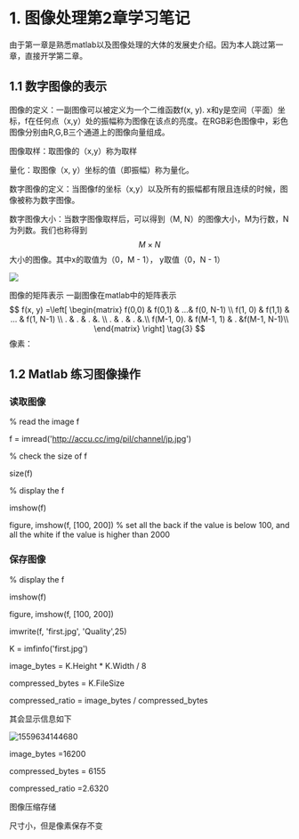 # 1. 图像处理第2章学习笔记

由于第一章是熟悉matlab以及图像处理的大体的发展史介绍。因为本人跳过第一章，直接开学第二章。



## 1.1 数字图像的表示



图像的定义：一副图像可以被定义为一个二维函数f(x, y). x和y是空间（平面）坐标，f在任何点（x,y）处的振幅称为图像在该点的亮度。在RGB彩色图像中，彩色图像分别由R,G,B三个通道上的图像向量组成。

图像取样：取图像的（x,y）称为取样

量化：取图像（x, y）坐标的值（即振幅）称为量化。

数字图像的定义：当图像f的坐标（x,y）以及所有的振幅都有限且连续的时候，图像被称为数字图像。

数字图像大小：当数字图像取样后，可以得到（M, N）的图像大小，M为行数，N为列数。我们也称得到 
$$
M \times N
$$
大小的图像。其中x的取值为（0，M - 1）， y取值（0，N - 1）

![](E:\deep_learning_summer_school\图像表示1.png)

图像的矩阵表示 一副图像在matlab中的矩阵表示
$$
f(x, y) =\left[
 \begin{matrix}
   f(0,0) & f(0,1) & ...& f(0, N-1) \\
   f(1, 0) & f(1,1) & ... & f(1, N-1) \\
   . & . & . &. \\
   . & . & . &.\\
   f(M-1, 0). & f(M-1, 1) & . &f(M-1, N-1)\\
  \end{matrix}
  \right] \tag{3}
$$
像素： 



## 1.2 Matlab 练习图像操作

### 读取图像

% read the image f

f = imread('http://accu.cc/img/pil/channel/jp.jpg')

% check the size of f

size(f) 

% display the f

imshow(f)

figure, imshow(f, [100, 200]) % set all the back if the value is below 100, and all the white if the value is higher than 2000

### 保存图像

% display the f

imshow(f)

figure, imshow(f, [100, 200])



imwrite(f, 'first.jpg', 'Quality',25)



K = imfinfo('first.jpg')

image_bytes = K.Height * K.Width / 8

compressed_bytes = K.FileSize

compressed_ratio = image_bytes / compressed_bytes

其会显示信息如下

![1559634144680](C:\Users\oem\AppData\Roaming\Typora\typora-user-images\1559634144680.png)

image_bytes =16200

compressed_bytes = 6155

compressed_ratio =2.6320



图像压缩存储

尺寸小，但是像素保存不变





